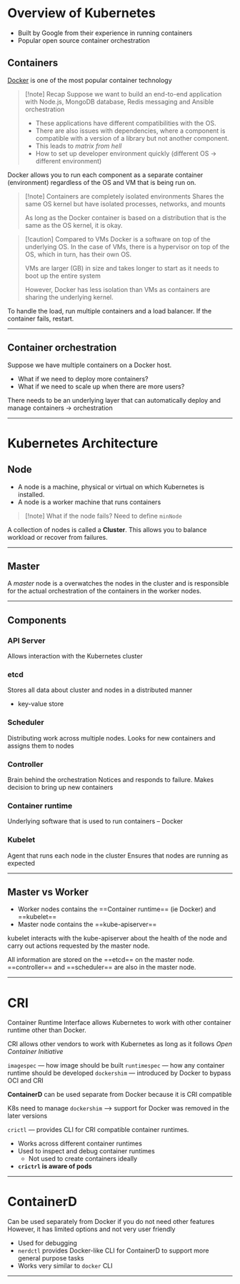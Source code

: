# Overview of Kubernetes
- Built by Google from their experience in running containers
- Popular open source container orchestration

## Containers
[Docker](Introduction%20to%20Docker.md) is one of the most popular container technology

>[!note] Recap
>Suppose we want to build an end-to-end application with Node.js, MongoDB database, Redis messaging and Ansible orchestration
>- These applications have different compatibilities with the OS.
>- There are also issues with dependencies, where a component is compatible with a version of a library but not another component.
>- This leads to *matrix from hell*
>- How to set up developer environment quickly (different OS → different environment)

Docker allows you to run each component as a separate container (environment) regardless of the OS and VM that is being run on.

>[!note] Containers are completely isolated environments
>Shares the same OS kernel but have isolated processes, networks, and mounts
>
>As long as the Docker container is based on a distribution that is the same as the OS kernel, it is okay.

>[!caution] Compared to VMs
>Docker is a software on top of the underlying OS. In the case of VMs, there is a hypervisor on top of the OS, which in turn, has their own OS.
>
>VMs are larger (GB) in size and takes longer to start as it needs to boot up the entire system
>
>However, Docker has less isolation than VMs as containers are sharing the underlying kernel.

To handle the load, run multiple containers and a load balancer. If the container fails, restart.

---

## Container orchestration

Suppose we have multiple containers on a Docker host.
- What if we need to deploy more containers?
- What if we need to scale up when there are more users?

There needs to be an underlying layer that can automatically deploy and manage containers → orchestration

---

# Kubernetes Architecture

## Node
- A node is a machine, physical or virtual on which Kubernetes is installed.
- A node is a worker machine that runs containers

>[!note] What if the node fails?
>Need to define `minNode`

A collection of nodes is called a **Cluster**. This allows you to balance workload or recover from failures.

---

## Master
A *master* node is a overwatches the nodes in the cluster and is responsible for the actual orchestration of the containers in the worker nodes.

---

## Components

### API Server
Allows interaction with the Kubernetes cluster

### etcd
Stores all data about cluster and nodes in a distributed manner
- key-value store

### Scheduler
Distributing work across multiple nodes. Looks for new containers and assigns them to nodes

### Controller
Brain behind the orchestration
Notices and responds to failure.
Makes decision to bring up new containers

### Container runtime
Underlying software that is used to run containers – Docker

### Kubelet
Agent that runs each node in the cluster
Ensures that nodes are running as expected

---

## Master vs Worker
- Worker nodes contains the ==Container runtime== (ie Docker) and ==kubelet==
- Master node contains the ==kube-apiserver==

kubelet interacts with the kube-apiserver about the health of the node and carry out actions requested by the master node.

All information are stored on the ==etcd== on the master node.
==controller== and ==scheduler== are also in the master node.

---

# CRI
Container Runtime Interface allows Kubernetes to work with other container runtime other than Docker.

CRI allows other vendors to work with Kubernetes as long as it follows *Open Container Initiative*

`imagespec` — how image should be built
`runtimespec` — how any container runtime should be developed
`dockershim` — introduced  by Docker to bypass OCI and CRI

**ContainerD** can be used separate from Docker because it is CRI compatible

K8s need to manage `dockershim` –> support for Docker was removed in the later versions


`crictl` — provides CLI for CRI compatible container runtimes.

- Works across different container runtimes
- Used to inspect and debug container runtimes
	- Not used to create containers ideally
- **`crictrl` is aware of pods**

---

# ContainerD
Can be used separately from Docker if you do not need other features
However, it has limited options and not very user friendly

- Used for debugging
- `nerdctl` provides Docker-like CLI for ContainerD to support more general purpose tasks
- Works very similar to `docker` CLI

---
